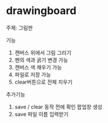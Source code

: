 # drawingboard

주제: 그림판

기능
1. 캔버스 위에서 그림 그리기
2. 펜의 색과 굵기 변경 가능
3. 캔버스 색 채우기 가능
4. 파일로 저장 가능
5. clear버튼으로 전체 지우기

추가기능
1. save / clear 동작 전에 확인 팝업창 생성
2. save 파일 이름 입력받기